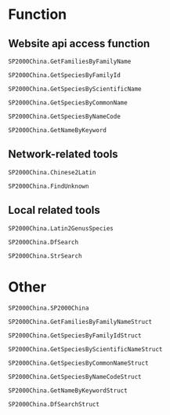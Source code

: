 # Function
## Website api access function
```@docs
SP2000China.GetFamiliesByFamilyName
```
```@docs
SP2000China.GetSpeciesByFamilyId
```
```@docs
SP2000China.GetSpeciesByScientificName
```
```@docs
SP2000China.GetSpeciesByCommonName
```
```@docs
SP2000China.GetSpeciesByNameCode
```
```@docs
SP2000China.GetNameByKeyword
```
## Network-related tools
```@docs
SP2000China.Chinese2Latin
```
```@docs
SP2000China.FindUnknown
```
## Local related tools
```@docs
SP2000China.Latin2GenusSpecies
```
```@docs
SP2000China.DfSearch
```
```@docs
SP2000China.StrSearch
```
# Other
```@docs
SP2000China.SP2000China
```
```@docs
SP2000China.GetFamiliesByFamilyNameStruct
```
```@docs
SP2000China.GetSpeciesByFamilyIdStruct
```
```@docs
SP2000China.GetSpeciesByScientificNameStruct
```
```@docs
SP2000China.GetSpeciesByCommonNameStruct
```
```@docs
SP2000China.GetSpeciesByNameCodeStruct
```
```@docs
SP2000China.GetNameByKeywordStruct
```
```@docs
SP2000China.DfSearchStruct
```

